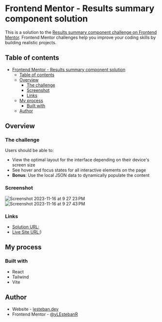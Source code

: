 # Frontend Mentor - Results summary component solution

This is a solution to the [Results summary component challenge on Frontend Mentor](https://www.frontendmentor.io/challenges/results-summary-component-CE_K6s0maV). Frontend Mentor challenges help you improve your coding skills by building realistic projects.

## Table of contents

- [Frontend Mentor - Results summary component solution](#frontend-mentor---results-summary-component-solution)
  - [Table of contents](#table-of-contents)
  - [Overview](#overview)
    - [The challenge](#the-challenge)
    - [Screenshot](#screenshot)
    - [Links](#links)
  - [My process](#my-process)
    - [Built with](#built-with)
  - [Author](#author)

## Overview

### The challenge

Users should be able to:

- View the optimal layout for the interface depending on their device's screen size
- See hover and focus states for all interactive elements on the page
- **Bonus**: Use the local JSON data to dynamically populate the content

### Screenshot
![Screenshot 2023-11-16 at 9 27 23 PM](https://github.com/LEstebanR/FM_Results_Summary_component/assets/60658401/d41b809c-75c7-454a-97a1-3879e1301674)
![Screenshot 2023-11-16 at 9 27 43 PM](https://github.com/LEstebanR/FM_Results_Summary_component/assets/60658401/5314dc54-5a65-4897-8648-6e48eef7b423)



### Links

- [Solution URL:]((https://github.com/LEstebanR/FM_Results_Summary_component))
- [Live Site URL:](https://fm-results-summary-component-navy.vercel.app/))

## My process

### Built with

- React
- Tailwind
- Vite

## Author

- Website - [lesteban.dev](https://www.lesteban.dev/)
- Frontend Mentor - [@yLEstebanR](https://www.frontendmentor.io/profile/LEstebanR)
